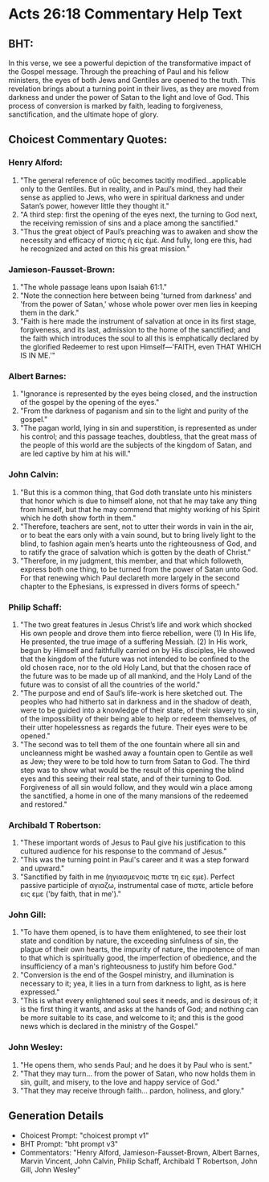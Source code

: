 # Acts 26:18 Commentary Help Text

## BHT:
In this verse, we see a powerful depiction of the transformative impact of the Gospel message. Through the preaching of Paul and his fellow ministers, the eyes of both Jews and Gentiles are opened to the truth. This revelation brings about a turning point in their lives, as they are moved from darkness and under the power of Satan to the light and love of God. This process of conversion is marked by faith, leading to forgiveness, sanctification, and the ultimate hope of glory.

## Choicest Commentary Quotes:
### Henry Alford:
1. "The general reference of οὕς becomes tacitly modified...applicable only to the Gentiles. But in reality, and in Paul’s mind, they had their sense as applied to Jews, who were in spiritual darkness and under Satan’s power, however little they thought it." 
2. "A third step: first the opening of the eyes next, the turning to God next, the receiving remission of sins and a place among the sanctified." 
3. "Thus the great object of Paul’s preaching was to awaken and show the necessity and efficacy of πίστις ἡ εἰς ἐμέ. And fully, long ere this, had he recognized and acted on this his great mission."

### Jamieson-Fausset-Brown:
1. "The whole passage leans upon Isaiah 61:1."
2. "Note the connection here between being 'turned from darkness' and 'from the power of Satan,' whose whole power over men lies in keeping them in the dark."
3. "Faith is here made the instrument of salvation at once in its first stage, forgiveness, and its last, admission to the home of the sanctified; and the faith which introduces the soul to all this is emphatically declared by the glorified Redeemer to rest upon Himself—'FAITH, even THAT WHICH IS IN ME.'"

### Albert Barnes:
1. "Ignorance is represented by the eyes being closed, and the instruction of the gospel by the opening of the eyes."
2. "From the darkness of paganism and sin to the light and purity of the gospel."
3. "The pagan world, lying in sin and superstition, is represented as under his control; and this passage teaches, doubtless, that the great mass of the people of this world are the subjects of the kingdom of Satan, and are led captive by him at his will."

### John Calvin:
1. "But this is a common thing, that God doth translate unto his ministers that honor which is due to himself alone, not that he may take any thing from himself, but that he may commend that mighty working of his Spirit which he doth show forth in them."
2. "Therefore, teachers are sent, not to utter their words in vain in the air, or to beat the ears only with a vain sound, but to bring lively light to the blind, to fashion again men’s hearts unto the righteousness of God, and to ratify the grace of salvation which is gotten by the death of Christ."
3. "Therefore, in my judgment, this member, and that which followeth, express both one thing, to be turned from the power of Satan unto God. For that renewing which Paul declareth more largely in the second chapter to the Ephesians, is expressed in divers forms of speech."

### Philip Schaff:
1. "The two great features in Jesus Christ’s life and work which shocked His own people and drove them into fierce rebellion, were (1) In His life, He presented, the true image of a suffering Messiah. (2) In His work, begun by Himself and faithfully carried on by His disciples, He showed that the kingdom of the future was not intended to be confined to the old chosen race, nor to the old Holy Land, but that the chosen race of the future was to be made up of all mankind, and the Holy Land of the future was to consist of all the countries of the world."
2. "The purpose and end of Saul’s life-work is here sketched out. The peoples who had hitherto sat in darkness and in the shadow of death, were to be guided into a knowledge of their state, of their slavery to sin, of the impossibility of their being able to help or redeem themselves, of their utter hopelessness as regards the future. Their eyes were to be opened."
3. "The second was to tell them of the one fountain where all sin and uncleanness might be washed away a fountain open to Gentile as well as Jew; they were to be told how to turn from Satan to God. The third step was to show what would be the result of this opening the blind eyes and this seeing their real state, and of their turning to God. Forgiveness of all sin would follow, and they would win a place among the sanctified, a home in one of the many mansions of the redeemed and restored."

### Archibald T Robertson:
1. "These important words of Jesus to Paul give his justification to this cultured audience for his response to the command of Jesus."
2. "This was the turning point in Paul's career and it was a step forward and upward."
3. "Sanctified by faith in me (ηγιασμενοις πιστε τη εις εμε). Perfect passive participle of αγιαζω, instrumental case of πιστε, article before εις εμε ('by faith, that in me')."

### John Gill:
1. "To have them opened, is to have them enlightened, to see their lost state and condition by nature, the exceeding sinfulness of sin, the plague of their own hearts, the impurity of nature, the impotence of man to that which is spiritually good, the imperfection of obedience, and the insufficiency of a man's righteousness to justify him before God."
2. "Conversion is the end of the Gospel ministry, and illumination is necessary to it; yea, it lies in a turn from darkness to light, as is here expressed."
3. "This is what every enlightened soul sees it needs, and is desirous of; it is the first thing it wants, and asks at the hands of God; and nothing can be more suitable to its case, and welcome to it; and this is the good news which is declared in the ministry of the Gospel."

### John Wesley:
1. "He opens them, who sends Paul; and he does it by Paul who is sent."
2. "That they may turn... from the power of Satan, who now holds them in sin, guilt, and misery, to the love and happy service of God."
3. "That they may receive through faith... pardon, holiness, and glory."


## Generation Details
- Choicest Prompt: "choicest prompt v1"
- BHT Prompt: "bht prompt v3"
- Commentators: "Henry Alford, Jamieson-Fausset-Brown, Albert Barnes, Marvin Vincent, John Calvin, Philip Schaff, Archibald T Robertson, John Gill, John Wesley"
